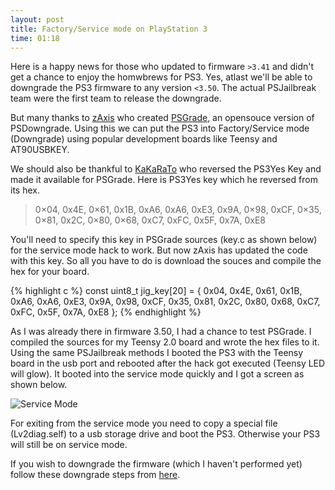 ```yaml
---
layout: post
title: Factory/Service mode on PlayStation 3 
time: 01:18
---
```


<!--begin excerpt-->
Here is a happy news for those who updated to firmware `>3.41` and didn't get a chance to enjoy the homwbrews for PS3. Yes, atlast we'll be able to downgrade the PS3 firmware to any version `<3.50`. The actual PSJailbreak team were the first team to release the downgrade.
<!--end excerpt-->
But many thanks to [zAxis](https://github.com/zAxis) who created [PSGrade](https://github.com/zAxis/PSGrade), an opensouce version of PSDowngrade. Using this we can put the PS3 into Factory/Service mode (Downgrade) using popular development boards like Teensy and AT90USBKEY.

We should also be thankful to [KaKaRaTo](https://github.com/kakaroto) who reversed the PS3Yes Key and made it available for PSGrade. Here is PS3Yes key which he reversed from its hex.

> 0×04, 0x4E, 0×61, 0x1B, 0xA6, 0xA6, 0xE3, 0x9A, 0×98, 0xCF, 0×35, 0×81, 0x2C, 0×80, 0×68, 0xC7, 0xFC, 0x5F, 0x7A, 0xE8

You'll need to specify this key in PSGrade sources (key.c as shown below) for the service mode hack to work. But now zAxis has updated the code with this key. So all you have to do is download the souces and compile the hex for your board.

{% highlight c %}
const uint8_t jig_key[20] = {
0x04, 0x4E, 0x61, 0x1B, 0xA6, 0xA6, 0xE3, 0x9A, 0x98, 0xCF, 
0x35, 0x81, 0x2C, 0x80, 0x68, 0xC7, 0xFC, 0x5F, 0x7A, 0xE8 
};
{% endhighlight %}

As I was already there in firmware 3.50, I had a chance to test PSGrade. I compiled the sources for my Teensy 2.0 board and wrote the hex files to it. Using the same PSJailbreak methods I booted the PS3 with the Teensy board in the usb port and rebooted after the hack got executed (Teensy LED will glow). It booted into the service mode quickly and I got a screen as shown below.

![Service Mode](http://www.ps3hax.net/wp-content/uploads/2010/12/SERVICE.jpg)

For exiting from the service mode you need to copy a special file (Lv2diag.self) to a usb storage drive and boot the PS3. Otherwise your PS3 will still be on service mode.

If you wish to downgrade the firmware (which I haven't performed yet) follow these downgrade steps from [here](http://psgroove.com/content.php?501-PS3Yes-Release-Free-PSGRADE-Downgrade-Hex-Works-on-All-AT90usb162-Boards).
